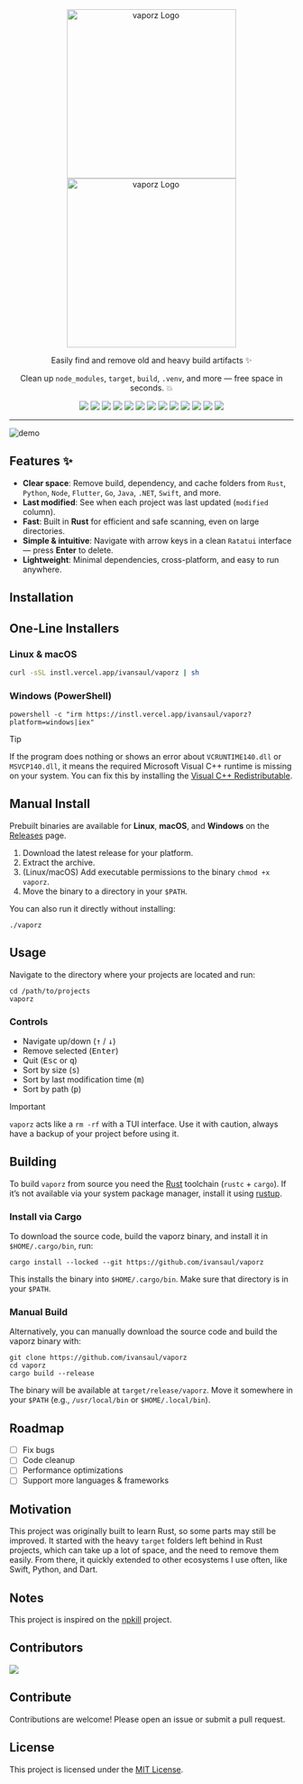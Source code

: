 <div align="center">

<div align="center">
    <img width="300" src="https://imgur.com/R6Nnj7T.png" alt="vaporz Logo">
</div>
<div align="center">
    <img width="300" src="https://imgur.com/x1l1olc.png" alt="vaporz Logo">
</div>

Easily find and remove old and heavy build artifacts ✨

Clean up `node_modules`, `target`, `build`, `.venv`, and more — free space in seconds. 💥

</div>

<p align="center">
  <img src="https://img.shields.io/badge/Python-snow?logo=python&logoColor=3776AB" />
  <img src="https://img.shields.io/badge/Java-snow?logo=coffeescript&logoColor=FC4C02" />
  <img src="https://img.shields.io/badge/C++-snow?logo=c%2B%2B&logoColor=00599C" />
  <img src="https://img.shields.io/badge/C-snow?logo=c&logoColor=A8B9CC" />
  <img src="https://img.shields.io/badge/C%23-snow?logo=csharp&logoColor=512BD4" />
  <img src="https://img.shields.io/badge/JavaScript-snow?logo=javascript&logoColor=E9CE30" />
  <img src="https://img.shields.io/badge/Go-snow?logo=go&logoColor=00ADD8" />
  <img src="https://img.shields.io/badge/Swift-snow?logo=swift&logoColor=F05138" />
  <img src="https://img.shields.io/badge/Rust-snow?logo=rust&logoColor=000000" />
  <img src="https://img.shields.io/badge/Ruby-snow?logo=ruby&logoColor=CC342D" />
  <img src="https://img.shields.io/badge/Kotlin-snow?logo=kotlin&logoColor=7F52FF" />
  <img src="https://img.shields.io/badge/TypeScript-snow?logo=typescript&logoColor=3178C6" />
  <img src="https://img.shields.io/badge/Dart-snow?logo=dart&logoColor=0175C2" />
</p>

---

![demo](https://github.com/user-attachments/assets/7d294e58-ca1a-460c-8fc2-855b97848507)

## Features ✨

- **Clear space**: Remove build, dependency, and cache folders from `Rust`, `Python`, `Node`, `Flutter`, `Go`, `Java`, `.NET`, `Swift`, and more.
- **Last modified**: See when each project was last updated (`modified` column).
- **Fast**: Built in **Rust** for efficient and safe scanning, even on large directories.
- **Simple & intuitive**: Navigate with arrow keys in a clean `Ratatui` interface — press **Enter** to delete.
- **Lightweight**: Minimal dependencies, cross-platform, and easy to run anywhere.

## Installation

## One-Line Installers

### Linux & macOS

```bash
curl -sSL instl.vercel.app/ivansaul/vaporz | sh
```

### Windows (PowerShell)

```console
powershell -c "irm https://instl.vercel.app/ivansaul/vaporz?platform=windows|iex"
```

> [!TIP]
> If the program does nothing or shows an error about `VCRUNTIME140.dll` or `MSVCP140.dll`, it means the required Microsoft Visual C++ runtime is missing on your system. You can fix this by installing the [Visual C++ Redistributable](https://learn.microsoft.com/en-us/answers/questions/4269238/vcruntime140-dll-and-msvcp140-dll-missing-in-windo).

## Manual Install

Prebuilt binaries are available for **Linux**, **macOS**, and **Windows** on the [Releases](https://github.com/ivansaul/vaporz/releases) page.

1. Download the latest release for your platform.
2. Extract the archive.
3. (Linux/macOS) Add executable permissions to the binary `chmod +x vaporz`.
4. Move the binary to a directory in your `$PATH`.

You can also run it directly without installing:

```console
./vaporz
```

## Usage

Navigate to the directory where your projects are located and run:

```console
cd /path/to/projects
vaporz
```

### Controls

- Navigate up/down (<kbd>↑</kbd> / <kbd>↓</kbd>)
- Remove selected (<kbd>Enter</kbd>)
- Quit (<kbd>Esc</kbd> or <kbd>q</kbd>)
- Sort by size (<kbd>s</kbd>)
- Sort by last modification time (<kbd>m</kbd>)
- Sort by path (<kbd>p</kbd>)


> [!IMPORTANT]
> `vaporz` acts like a `rm -rf` with a TUI interface. Use it with caution, always have a backup of your project before using it.

## Building

To build `vaporz` from source you need the [Rust](https://www.rust-lang.org/) toolchain (`rustc` + `cargo`). If it’s not available via your system package manager, install it using [rustup](https://rustup.rs/).

### Install via Cargo

To download the source code, build the vaporz binary, and install it in `$HOME/.cargo/bin`, run:

```console
cargo install --locked --git https://github.com/ivansaul/vaporz
```

This installs the binary into `$HOME/.cargo/bin`. Make sure that directory is in your `$PATH`.

### Manual Build

Alternatively, you can manually download the source code and build the vaporz binary with:

```console
git clone https://github.com/ivansaul/vaporz
cd vaporz
cargo build --release
```

The binary will be available at `target/release/vaporz`. Move it somewhere in your `$PATH` (e.g., `/usr/local/bin` or `$HOME/.local/bin`).

## Roadmap

- [ ] Fix bugs
- [ ] Code cleanup
- [ ] Performance optimizations
- [ ] Support more languages & frameworks

## Motivation

This project was originally built to learn Rust, so some parts may still be improved.
It started with the heavy `target` folders left behind in Rust projects, which can take up a lot of space, and the need to remove them easily. From there, it quickly extended to other ecosystems I use often, like Swift, Python, and Dart.

## Notes

This project is inspired on the [npkill](https://github.com/voidcosmos/npkill) project.

## Contributors

<a href="https://github.com/ivansaul/vaporz/graphs/contributors">
  <img src="https://contrib.rocks/image?repo=ivansaul/vaporz" />
</a>

## Contribute

Contributions are welcome! Please open an issue or submit a pull request.

## License

This project is licensed under the [MIT License](https://github.com/ivansaul/vaporz/blob/main/LICENSE).
